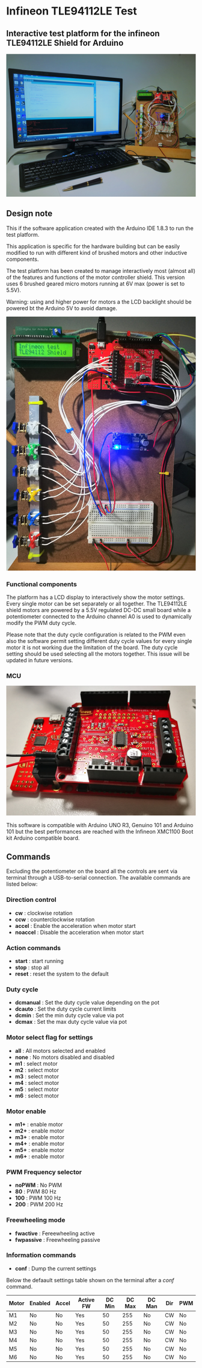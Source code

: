 # Infineon TLE94112LE Test
## Interactive test platform for the infineon TLE94112LE Shield for Arduino

![Workbench platform](images/IMG_20170722_080932.jpg)

## Design note
This if the software application created with the Arduino IDE 1.8.3 to run the
test platform.

This application is specific for the hardware building but can be easily modified
to run with different kind of brushed motors and other inductive components.

The test platform has been created to manage interactively most (almost all) of
the features and functions of the motor controller shield. This version
uses 6 brushed geared micro motors running at 6V max (power is set to 5.5V).

Warning: using and higher power for motors a the LCD backlight should be powered
bt the Arduino 5V to avoid damage.

![Test platform detail](images/IMG_20170720_231205.jpg)

### Functional components
The platform has a LCD display to interactively show the motor settings. Every
single motor can be set separately or all together. The TLE94112LE shield motors
are powered by a 5.5V regulated DC-DC small board while a potentiometer connected
to the Arduino channel A0 is used to dynamically modify the PWM duty cycle.

Please note that the duty cycle configuration is related to the PWM even also the
software permit setting different duty cycle values for every single motor it is
not working due the limitation of the board. The duty cycle setting should be
used selecting all the motors together. This issue will be updated in future
versions.

### MCU
![Test platform detail](images/IMG_20170529_162044.jpg)

This software is compatible with Arduino UNO R3, Genuino 101 and Arduino 101 but
the best performances are reached with the Infineon XMC1100 Boot kit Arduino 
compatible board.

## Commands
Excluding the potentiometer on the board all the controls are sent via terminal 
through a USB-to-serial connection. The available commands are listed below:

### Direction control
- __cw__ : clockwise rotation
- __ccw__ : counterclockwise rotation
- __accel__ : Enable the acceleration when motor start
- __noaccel__ : Disable the acceleration when motor start

### Action commands
- __start__ : start running
- __stop__ : stop all
- __reset__ : reset the system to the default

### Duty cycle
- __dcmanual__ : Set the duty cycle value depending on the pot
- __dcauto__ : Set the duty cycle current limits
- __dcmin__ : Set the min duty cycle value via pot
- __dcmax__ : Set the max duty cycle value via pot

### Motor select flag for settings
- __all__ : All motors selected and enabled
- __none__ : No motors disabled and disabled
- __m1__ : select motor
- __m2__ : select motor
- __m3__ : select motor
- __m4__ : select motor
- __m5__ : select motor
- __m6__ : select motor

### Motor enable
- __m1+__ : enable motor
- __m2+__ : enable motor
- __m3+__ : enable motor
- __m4+__ : enable motor
- __m5+__ : enable motor
- __m6+__ : enable motor

### PWM Frequency selector
- __noPWM__ : No PWM
- __80__ : PWM 80 Hz
- __100__ : PWM 100 Hz
- __200__ : PWM 200 Hz

### Freewheeling mode
- __fwactive__ : Fereewheeling active
- __fwpassive__ : Freewheeling passive

### Information commands
- __conf__ : Dump the current settings

Below the defaault settings table shown on the terminal after a _conf_ command.

Motor|Enabled|Accel|Active FW|DC Min|DC Max|DC Man|Dir|PWM
|-----|-------|-----|---------|------|------|------|---|---|
| M1  |   No  |  No |   Yes   |  50  | 255  |   No | CW| No|
| M2  |   No  |  No |   Yes   |  50  | 255  |   No | CW| No|
| M3  |   No  |  No |   Yes   |  50  | 255  |   No | CW| No|
| M4  |   No  |  No |   Yes   |  50  | 255  |   No | CW| No|
| M5  |   No  |  No |   Yes   |  50  | 255  |   No | CW| No|
| M6  |   No  |  No |   Yes   |  50  | 255  |   No | CW| No|


